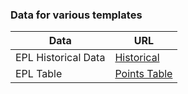 ### Data for various templates

|Data|URL|
|---|---|
|EPL Historical Data|[Historical](https://raw.githubusercontent.com/skhatri/app-data/refs/heads/main/epl/epl-historical-1992-2024.csv)|
|EPL Table|[Points Table](https://raw.githubusercontent.com/skhatri/app-data/refs/heads/main/epl/etp-table-1992-2024.csv)|
